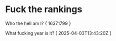 # Fuck the rankings

Who the hell am I?
{ 16371799 }

What fucking year is it?
[ 2025-04-03T13:43:20Z ]
